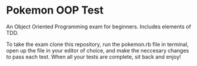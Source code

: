 # Pokemon OOP Test
An Object Oriented Programming exam for beginners. Includes elements of TDD.


To take the exam clone this repository, run the pokemon.rb file in terminal, open up the file in your editor of choice,
and make the neccesary changes to pass each test. When all your tests are complete, sit back and enjoy!
